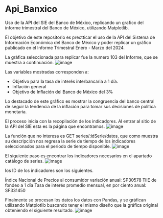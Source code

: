 # Api_Banxico
Uso de la API del SIE del Banco de México, replicando un grafico del informe trimestral del Banco de México, utilizando Matplotlib.

El objetivo de este repositorio es prectticar el uso de la API del Sistema de Información Económica del Banco de México y poder replicar 
un gráfico publicado en el Informe Trimestral Enero - Marzo del 2024.

La gráfica seleccionada para replicar fue la numero 103 del Informe, que se muestra a continuación.
![image](https://github.com/Brandonealr1023/Api_Banxico/assets/76232134/317d5ed3-11a2-442f-9c0c-553ba9fcffb0)

Las variables mostradas corresponden a:
* Objetivo para la tasa de interés interbancaria a 1 día.
* Inflación general
* Objetivo de Inflación del Banco de México del 3%

Lo destacado de este gráfico es mostrar la congruencia del banco central de seguir la tendencia de la inflación para tomar sus decisiones
de politica monetaria.

El proceso inicia con la recopilación de los indicadores.
Al entrar al sitio de la API del SIE esta es la página que encontramos.
![image](https://github.com/Brandonealr1023/Api_Banxico/assets/76232134/96311aaa-abbd-44ce-9399-0a155114370c)

La función que no interesa es GET series/:idSerie/datos, que como muestra  su descripción nos regresa la serie de tiempo de los indicadores
seleccionados para el periodo de tiempo disponible. 
![image](https://github.com/Brandonealr1023/Api_Banxico/assets/76232134/25a30c12-61c2-440a-82ae-d73f15a0aa22)

El siguiente paso es encontrar los indicadores necesarios en el apartado catálogo de series.
![image](https://github.com/Brandonealr1023/Api_Banxico/assets/76232134/43096ad3-7793-4381-91c4-550b8f485f22)

los ID de los indicadores son los siguientes.
	
Índice Nacional de Precios al consumidor variación anual: SP30578
TIIE de fondeo a 1 día Tasa de interés promedio mensual, en por ciento anual: SF331450

Finalmente se procesan los datos los datos con Pandas, y se gráfican utilizando Matplotlib buscando tener el mismo diseño que la gráfica original
obteniendo el siguiente resultado.
![image](https://github.com/Brandonealr1023/Api_Banxico/assets/76232134/fabf1658-2333-453c-87dc-17735b191684)


